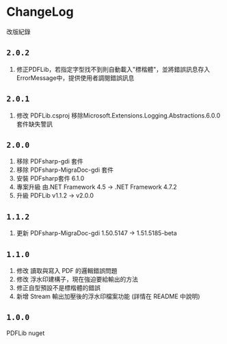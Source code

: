 # ChangeLog

改版紀錄

## `2.0.2`

1. 修正PDFLib，若指定字型找不到則自動載入"標楷體"，並將錯誤訊息存入ErrorMessage中，提供使用者調閱錯誤訊息

## `2.0.1`

1. 修改 PDFLib.csproj 移除Microsoft.Extensions.Logging.Abstractions.6.0.0套件缺失警訊

## `2.0.0`

1. 移除 PDFsharp-gdi 套件
2. 移除 PDFsharp-MigraDoc-gdi 套件
3. 安裝 PDFsharp套件 6.1.0
4. 專案升級 由.NET Framework 4.5 → .NET Framework 4.7.2 
5. 升級 PDFLib v1.1.2  → v2.0.0

## `1.1.2`

1. 更新 PDFsharp-MigraDoc-gdi 1.50.5147 → 1.51.5185-beta

## `1.1.0`

1. 修改 讀取與寫入 PDF 的邏輯錯誤問題
2. 修改 浮水印建構子，現在強迫要給輸出的方法
3. 修正自型預設不是標楷體的錯誤
4. 新增 Stream 輸出加壓後的浮水印檔案功能 (詳情在 README 中說明)


## `1.0.0 `
PDFLib nuget 

